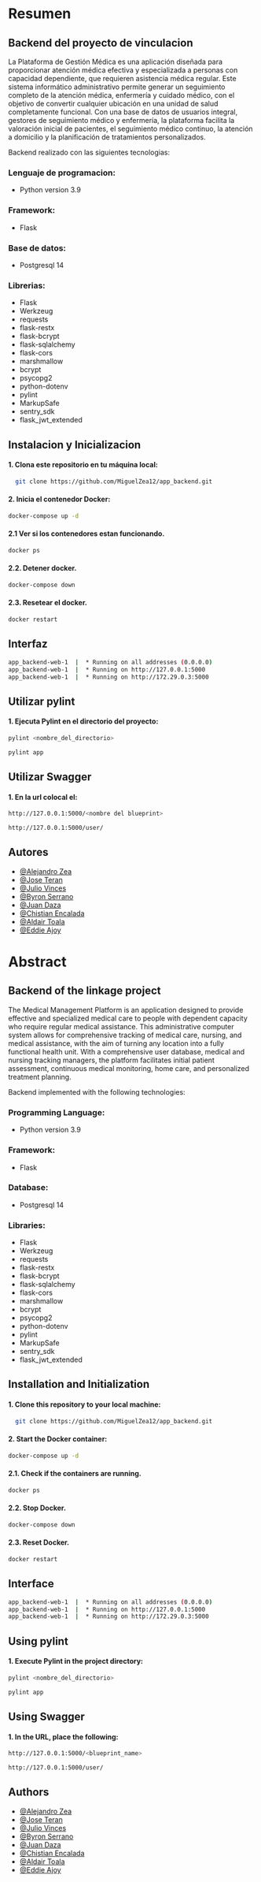 # Resumen
## Backend del proyecto de vinculacion
La Plataforma de Gestión Médica es una aplicación diseñada para proporcionar atención médica efectiva y especializada a personas con capacidad dependiente, que requieren asistencia médica regular. Este sistema informático administrativo permite generar un seguimiento completo de la atención médica, enfermería y cuidado médico, con el objetivo de convertir cualquier ubicación en una unidad de salud completamente funcional. Con una base de datos de usuarios integral, gestores de seguimiento médico y enfermería, la plataforma facilita la valoración inicial de pacientes, el seguimiento médico continuo, la atención a domicilio y la planificación de tratamientos personalizados.

Backend realizado con las siguientes tecnologias:

### Lenguaje de programacion:
- Python version 3.9
### Framework:
- Flask 
### Base de datos:
- Postgresql 14
### Librerias:
- Flask
- Werkzeug
- requests
- flask-restx
- flask-bcrypt
- flask-sqlalchemy
- flask-cors
- marshmallow
- bcrypt
- psycopg2
- python-dotenv
- pylint
- MarkupSafe
- sentry_sdk
- flask_jwt_extended



## Instalacion y Inicializacion

#### 1. Clona este repositorio en tu máquina local:

```bash
  git clone https://github.com/MiguelZea12/app_backend.git
```

#### 2. Inicia el contenedor Docker:

```bash
docker-compose up -d
```

#### 2.1 Ver si los contenedores estan funcionando.
```bash
docker ps
```
#### 2.2. Detener docker.
```bash
docker-compose down
```
#### 2.3. Resetear el docker.
```bash
docker restart
```


## Interfaz

```bash
app_backend-web-1  |  * Running on all addresses (0.0.0.0)
app_backend-web-1  |  * Running on http://127.0.0.1:5000
app_backend-web-1  |  * Running on http://172.29.0.3:5000
```

## Utilizar pylint

#### 1. Ejecuta Pylint en el directorio del proyecto:

```bash
pylint <nombre_del_directorio>
```

```bash
pylint app
```

## Utilizar Swagger

#### 1. En la url colocal el:
 ```bash
 http://127.0.0.1:5000/<nombre del blueprint>
```

```bash
http://127.0.0.1:5000/user/
```
## Autores

- [@Alejandro Zea](https://github.com/MiguelZea12)
- [@Jose Teran](https://github.com/nightydev)
- [@Julio Vinces](https://github.com/Julius266)
- [@Byron Serrano](https://github.com/ByronSerrano)
- [@Juan Daza](https://github.com/Dazaiyan)
- [@Chistian Encalada](https://github.com/Christian-Encalada)
- [@Aldair Toala](https://github.com/Aldair2003)
- [@Eddie Ajoy](https://github.com/Eddieajoy)



# Abstract
## Backend of the linkage project

The Medical Management Platform is an application designed to provide effective and specialized medical care to people with dependent capacity who require regular medical assistance. This administrative computer system allows for comprehensive tracking of medical care, nursing, and medical assistance, with the aim of turning any location into a fully functional health unit. With a comprehensive user database, medical and nursing tracking managers, the platform facilitates initial patient assessment, continuous medical monitoring, home care, and personalized treatment planning.

Backend implemented with the following technologies:

### Programming Language:
- Python version 3.9
### Framework:
- Flask
### Database:
- Postgresql 14
### Libraries:
- Flask
- Werkzeug
- requests
- flask-restx
- flask-bcrypt
- flask-sqlalchemy
- flask-cors
- marshmallow
- bcrypt
- psycopg2
- python-dotenv
- pylint
- MarkupSafe
- sentry_sdk
- flask_jwt_extended

## Installation and Initialization

#### 1. Clone this repository to your local machine:

```bash
  git clone https://github.com/MiguelZea12/app_backend.git
```
#### 2. Start the Docker container:
```bash
docker-compose up -d
```
#### 2.1. Check if the containers are running.
```bash
docker ps
```
#### 2.2. Stop Docker.
```bash
docker-compose down
```
#### 2.3. Reset Docker.
```bash
docker restart
```
## Interface

```bash
app_backend-web-1  |  * Running on all addresses (0.0.0.0)
app_backend-web-1  |  * Running on http://127.0.0.1:5000
app_backend-web-1  |  * Running on http://172.29.0.3:5000
```
## Using pylint
#### 1. Execute Pylint in the project directory:
```bash
pylint <nombre_del_directorio>
```

```bash
pylint app
```

## Using Swagger
#### 1. In the URL, place the following:
```bash
http://127.0.0.1:5000/<blueprint_name>
```

```bash
http://127.0.0.1:5000/user/
```

## Authors
- [@Alejandro Zea](https://github.com/MiguelZea12)
- [@Jose Teran](https://github.com/nightydev)
- [@Julio Vinces](https://github.com/Julius266)
- [@Byron Serrano](https://github.com/ByronSerrano)
- [@Juan Daza](https://github.com/Dazaiyan)
- [@Chistian Encalada](https://github.com/Christian-Encalada)
- [@Aldair Toala](https://github.com/Aldair2003)
- [@Eddie Ajoy](https://github.com/Eddieajoy)